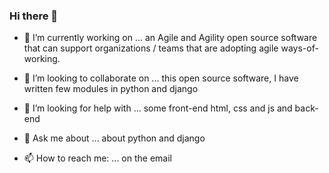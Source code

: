 ### Hi there 👋
- 🔭 I’m currently working on ... an Agile and Agility open source software that can support organizations / teams that are adopting agile ways-of-working.

- 👯 I’m looking to collaborate on ... this open source software, I have written few modules in python and django
- 🤔 I’m looking for help with ... some front-end html, css and js and back-end
- 💬 Ask me about ... about python and django
- 📫 How to reach me: ... on the email
<!--
**SCRUMXPKAN/scrumxpkan** is a ✨ _special_ ✨ repository because its `README.md` (this file) appears on your GitHub profile.

Here are some ideas to get you started:

- 🔭 I’m currently working on ...
- 🌱 I’m currently learning ...
- 👯 I’m looking to collaborate on ...
- 🤔 I’m looking for help with ...
- 💬 Ask me about ...
- 📫 How to reach me: ...
- 😄 Pronouns: ...
- ⚡ Fun fact: ...
-->
